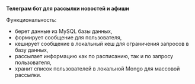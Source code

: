 **Телеграм бот для рассылки новостей и афиши**

Функциональность:
- берет данные из MySQL базы данных,
- формирует сообщение для пользователя,
- кеширует сообщение в локальный кеш для ограничения запросов в базу данных,
- рассылает информацию как по расписанию, так и по запросу пользователя,
- хранит список пользователей в локальной Mongo для массовой рассылки.
